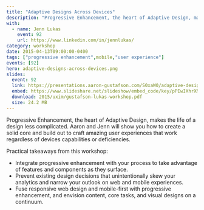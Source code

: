 ```yaml
---
title: "Adaptive Designs Across Devices"
description: "Progressive Enhancement, the heart of Adaptive Design, makes the life of a design less complicated. Aaron and Jenn will show you how to create a solid core and build out to craft amazing user experiences that work regardless of devices capabilities or deficiencies."
with:
  - name: Jenn Lukas
    event: 92
    url: https://www.linkedin.com/in/jennlukas/
category: workshop
date: 2015-04-13T09:00:00-0400
tags: ["progressive enhancement",mobile,"user experience"]
events: [92]
hero: adaptive-designs-across-devices.png
slides:
  event: 92
  link: https://presentations.aaron-gustafson.com/S0xaW0/adaptive-designs-across-devices-workshop
  embed: https://www.slideshare.net/slideshow/embed_code/key/pPEwIXhrXM697y
  download: 2015/uxim/gustafson-lukas-workshop.pdf
  size: 24.2 MB
---
```


Progressive Enhancement, the heart of Adaptive Design, makes the life of a design less complicated. Aaron and Jenn will show you how to create a solid core and build out to craft amazing user experiences that work regardless of devices capabilities or deficiencies.

Practical takeaways from this workshop:

* Integrate progressive enhancement with your process to take advantage of features and components as they surface.
* Prevent existing design decisions that unintentionally skew your analytics and narrow your outlook on web and mobile experiences.
* Fuse responsive web design and mobile­-first with progressive enhancement, and envision content, core tasks, and visual designs on a continuum.
